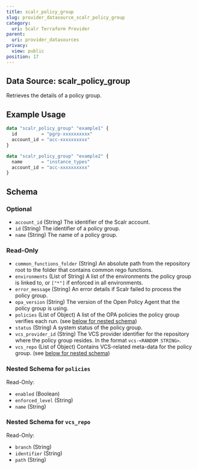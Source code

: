 ```yaml
---
title: scalr_policy_group
slug: provider_datasource_scalr_policy_group
category:
  uri: Scalr Terraform Provider
parent:
  uri: provider_datasources
privacy:
  view: public
position: 17
---
```

## Data Source: scalr_policy_group

Retrieves the details of a policy group.

## Example Usage

```terraform
data "scalr_policy_group" "example1" {
  id         = "pgrp-xxxxxxxxxx"
  account_id = "acc-xxxxxxxxxx"
}

data "scalr_policy_group" "example2" {
  name       = "instance_types"
  account_id = "acc-xxxxxxxxxx"
}
```

<!-- schema generated by tfplugindocs -->
## Schema

### Optional

- `account_id` (String) The identifier of the Scalr account.
- `id` (String) The identifier of a policy group.
- `name` (String) The name of a policy group.

### Read-Only

- `common_functions_folder` (String) An absolute path from the repository root to the folder that contains common rego functions.
- `environments` (List of String) A list of the environments the policy group is linked to, or `["*"]` if enforced in all environments.
- `error_message` (String) An error details if Scalr failed to process the policy group.
- `opa_version` (String) The version of the Open Policy Agent that the policy group is using.
- `policies` (List of Object) A list of the OPA policies the policy group verifies each run. (see [below for nested schema](#nestedatt--policies))
- `status` (String) A system status of the policy group.
- `vcs_provider_id` (String) The VCS provider identifier for the repository where the policy group resides. In the format `vcs-<RANDOM STRING>`.
- `vcs_repo` (List of Object) Contains VCS-related meta-data for the policy group. (see [below for nested schema](#nestedatt--vcs_repo))

<a id="nestedatt--policies"></a>
### Nested Schema for `policies`

Read-Only:

- `enabled` (Boolean)
- `enforced_level` (String)
- `name` (String)


<a id="nestedatt--vcs_repo"></a>
### Nested Schema for `vcs_repo`

Read-Only:

- `branch` (String)
- `identifier` (String)
- `path` (String)
